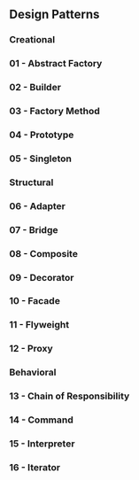 ## Design Patterns

### Creational

### 01 - Abstract Factory

### 02 - Builder

### 03 - Factory Method

### 04 - Prototype

### 05 - Singleton

### Structural

### 06 - Adapter

### 07 - Bridge

### 08 - Composite

### 09 - Decorator

### 10 - Facade

### 11 - Flyweight

### 12 - Proxy

### Behavioral

### 13 - Chain of Responsibility

### 14 - Command

### 15 - Interpreter

### 16 - Iterator